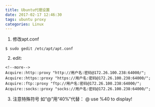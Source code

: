 ```yaml
---
title: Ubuntu代理设置
date: 2017-02-17 12:46:30
tags: ubuntu proxy
categories: Linux
---
```

1. 修改apt.conf
```
$ sudo gedit /etc/apt/apt.conf
```
2. edit:
```
<!--more-->
Acquire::http::proxy "http://用户名:密码@172.26.100.238:64000/";
Acquire::https::proxy "https://用户名:密码@172.26.100.238:64000/";
Acquire::ftp::proxy "ftp://用户名:密码@172.26.100.238:64000/";
Acquire::socks::proxy "socks://用户名:密码@172.26.100.238:64000/";
```
3. 注意特殊符号
如“@”用“40%”代替：
@ use %40 to display!
